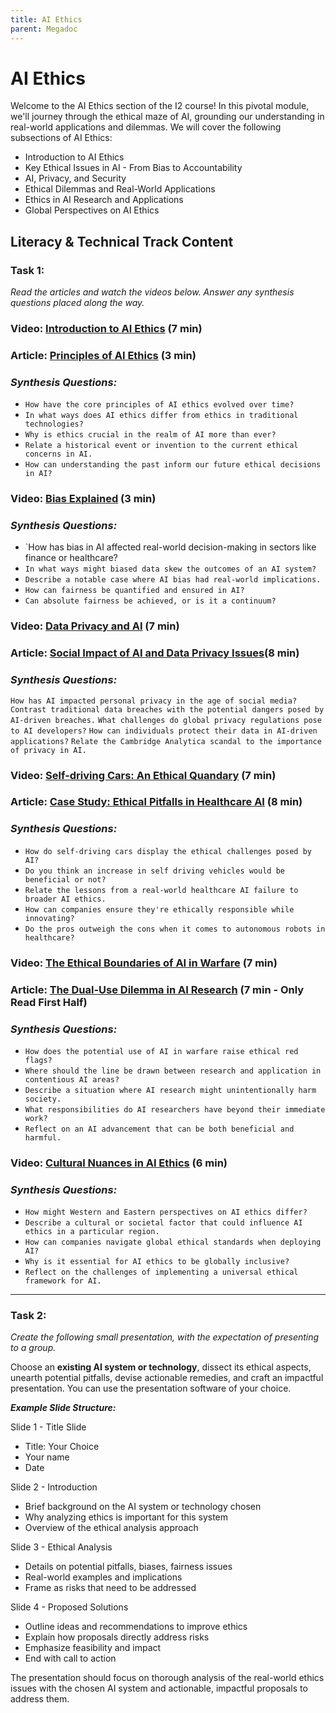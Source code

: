 ```yaml
---
title: AI Ethics
parent: Megadoc
---
```


# AI Ethics

Welcome to the AI Ethics section of the I2 course! In this pivotal module, we'll journey through the ethical maze of AI, grounding our understanding in real-world applications and dilemmas. We will cover the following subsections of AI Ethics:
- Introduction to AI Ethics
- Key Ethical Issues in AI - From Bias to Accountability
- AI, Privacy, and Security
- Ethical Dilemmas and Real-World Applications
- Ethics in AI Research and Applications
- Global Perspectives on AI Ethics

## **Literacy & Technical Track Content**

### **Task 1:** 

*Read the articles and watch the videos below. Answer any synthesis questions placed along the way.*

### **Video:** [Introduction to AI Ethics](https://www.youtube.com/watch?v=VqFqWIqOB1g&ab_channel=UNESCO) (7 min)
### **Article:** [Principles of AI Ethics](https://www.prolific.com/blog/what-are-ai-ethics-5-principles-explained) (3 min)
### *Synthesis Questions:*
* `How have the core principles of AI ethics evolved over time?`
* `In what ways does AI ethics differ from ethics in traditional technologies?`
* `Why is ethics crucial in the realm of AI more than ever?`
* `Relate a historical event or invention to the current ethical concerns in AI.`
* `How can understanding the past inform our future ethical decisions in AI?`


### **Video:** [Bias Explained](https://www.youtube.com/watch?v=bWOUw8omUVg&ab_channel=TRTWorld) (3 min)
### *Synthesis Questions:*
* `How has bias in AI affected real-world decision-making in sectors like finance or healthcare?
* `In what ways might biased data skew the outcomes of an AI system?`
* `Describe a notable case where AI bias had real-world implications.`
* `How can fairness be quantified and ensured in AI?`
* `Can absolute fairness be achieved, or is it a continuum?`


### **Video:** [Data Privacy and AI](https://www.youtube.com/watch?v=q55Tusc-rxc&ab_channel=ForeignPolicyAssociation) (7 min)
### **Article:** [Social Impact of AI and Data Privacy Issues](https://www.red-gate.com/simple-talk/development/data-science-development/the-social-impact-of-artificial-intelligence-and-data-privacy-issues )(8 min)
### *Synthesis Questions:*
`How has AI impacted personal privacy in the age of social media?`
`Contrast traditional data breaches with the potential dangers posed by AI-driven breaches.`
`What challenges do global privacy regulations pose to AI developers?`
`How can individuals protect their data in AI-driven applications?`
`Relate the Cambridge Analytica scandal to the importance of privacy in AI.`


### **Video:** [Self-driving Cars: An Ethical Quandary](https://www.youtube.com/watch?v=ixIoDYVfKA0&ab_channel=TED-Ed) (7 min)
### **Article:** [Case Study: Ethical Pitfalls in Healthcare AI](https://www.facs.org/for-medical-professionals/news-publications/news-and-articles/bulletin/2023/february-2023-volume-108-issue-2/ethical-concerns-grow-as-ai-takes-on-greater-decision-making-role/) (8 min)
### *Synthesis Questions:*
* `How do self-driving cars display the ethical challenges posed by AI?`
* `Do you think an increase in self driving vehicles would be beneficial or not?`
* `Relate the lessons from a real-world healthcare AI failure to broader AI ethics.`
* `How can companies ensure they're ethically responsible while innovating?`
* `Do the pros outweigh the cons when it comes to autonomous robots in healthcare?`


### **Video:** [The Ethical Boundaries of AI in Warfare](https://www.youtube.com/watch?v=XAgXwUwQoPA&ab_channel=Veritasium) (7 min)
### **Article:** [The Dual-Use Dilemma in AI Research](https://www.adalovelaceinstitute.org/blog/ai-research-ethics-collective-problem/) (7 min - Only Read First Half)
### *Synthesis Questions:*
* `How does the potential use of AI in warfare raise ethical red flags?`
* `Where should the line be drawn between research and application in contentious AI areas?`
* `Describe a situation where AI research might unintentionally harm society.`
* `What responsibilities do AI researchers have beyond their immediate work?`
* `Reflect on an AI advancement that can be both beneficial and harmful.`


### **Video:** [Cultural Nuances in AI Ethics](https://www.youtube.com/watch?v=AiK0iYZuNS0&ab_channel=UNESCO) (6 min)
### *Synthesis Questions:*
* `How might Western and Eastern perspectives on AI ethics differ?`
* `Describe a cultural or societal factor that could influence AI ethics in a particular region.`
* `How can companies navigate global ethical standards when deploying AI?`
* `Why is it essential for AI ethics to be globally inclusive?`
* `Reflect on the challenges of implementing a universal ethical framework for AI.`


---

### **Task 2:** 

*Create the following small presentation, with the expectation of presenting to a group.*

Choose an **existing AI system or technology**, dissect its ethical aspects, unearth potential pitfalls, devise actionable remedies, and craft an impactful presentation. You can use the presentation software of your choice.

***Example Slide Structure:***

Slide 1 - Title Slide
- Title: Your Choice
- Your name
- Date

Slide 2 - Introduction
- Brief background on the AI system or technology chosen
- Why analyzing ethics is important for this system
- Overview of the ethical analysis approach

Slide 3 - Ethical Analysis
- Details on potential pitfalls, biases, fairness issues
- Real-world examples and implications
- Frame as risks that need to be addressed

Slide 4 - Proposed Solutions
- Outline ideas and recommendations to improve ethics
- Explain how proposals directly address risks
- Emphasize feasibility and impact
- End with call to action

The presentation should focus on thorough analysis of the real-world ethics issues with the chosen AI system and actionable, impactful proposals to address them.